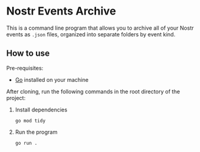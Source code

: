 # Nostr Events Archive

This is a command line program that allows you to archive all of your Nostr events as `.json` files, organized into separate folders by event kind.


## How to use

Pre-requisites:

- [Go](https://golang.org/doc/install) installed on your machine

After cloning, run the following commands in the root directory of the project:

1. Install dependencies
    ```
    go mod tidy
    ```

2. Run the program
    ```
    go run .
    ```
